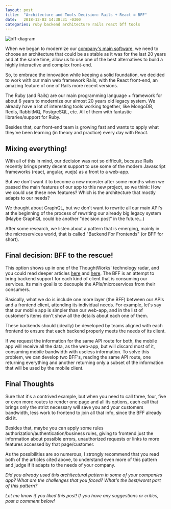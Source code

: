 ```yaml
---
layout: post
title:  "Architecture and Tools Decision: Rails + React = BFF"
date:   2018-12-03 14:38:31 -0300
categories: ruby backend architecture rails react bff tools
---
```


![bff-diagram](https://pbs.twimg.com/media/CV1R95wU4AA4lBs.png)

When we began to modernize our [company's main software](https://epartner.vagas.com.br/_AcessoEmpr.asp?tc=471), we need to choose an architecture that could be as stable as it was for the last 20 years and at the same time, allow us to use one of the best alternatives to build a highly interactive and complex front-end.

So, to embrace the innovation while keeping a solid foundation, we decided to work with our main web framework Rails, with the React front-end, an amazing feature of one of Rails more recent versions.

The Ruby (and Rails) are our main programming language + framework for about 6 years to modernize our almost 20 years old legacy system. We already have a lot of interesting tools working together, like MongoDB, Redis, RabbitMQ, PostgreSQL, etc. All of them with fantastic libraries/support for Ruby.

Besides that, our front-end team is growing fast and wants to apply what they've been learning (in theory and practice) every day with React.

## Mixing everything!

With all of this in mind, our decision was not so difficult, because Rails recently brings pretty decent support to use some of the modern Javascript frameworks (react, angular, vuejs) as a front to a web-app.

But we don't want it to become a new monster after some months when we passed the main features of our app to this new project, so we think: How we could use these new features? Which is the architecture that mostly adapts to our needs?

We thought about GraphQL, but we don't want to rewrite all our main API's at the beginning of the process of rewriting our already big legacy system (Maybe GraphQL could be another "decision post" in the future...)

After some research, we listen about a pattern that is emerging, mainly in the microservices world, that is called "Backend For Frontends" (or BFF for short).

## Final decision: BFF to the rescue!

This option shows up in one of the ThoughtWorks' technology radar, and you could read deeper articles [here](https://samnewman.io/patterns/architectural/bff/) and [here](https://nordicapis.com/building-a-backend-for-frontend-shim-for-your-microservices/). The BFF is an attempt to bring backend support for each kind of client that is consuming our services. Its main goal is to decouple the APIs/microservices from their consumers.

Basically, what we do is include one more layer (the BFF) between our APIs and a frontend client, attending its individual needs. For example, let's say that our mobile app is simpler than our web-app, and in the list of customer's items don't show all the details about each one of them.

These backends should (ideally) be developed by teams aligned with each frontend to ensure that each backend properly meets the needs of its client.

If we request the information for the same API route for both, the mobile app will receive all the data, as the web-app, but will discard most of it, consuming mobile bandwidth with useless information. To solve this problem, we can develop two BFF's, reading the same API route, one returning everything and another returning only a subset of the information that will be used by the mobile client.

## Final Thoughts

Sure that it's a contrived example, but when you need to call three, four, five or even more routes to render one page and all its options, each call that brings only the strict necessary will save you and your customers bandwidth, less work to frontend to join all that info, since the BFF already did it.

Besides that, maybe you can apply some rules authorization/authentication/business rules, giving to frontend just the information about possible errors, unauthorized requests or links to more features accessed by that page/customer.

As the possibilities are so numerous, I strongly recommend that you read both of the articles cited above, to understand even more of this pattern and judge if it adapts to the needs of your company.


_Did you already used this architectural pattern in some of your companies app? What are the challenges that you faced? What's the best/worst part of this pattern?_ 

_Let me know if you liked this post! If you have any suggestions or critics, post a comment below!_
